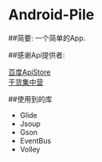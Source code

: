 # Android-Pile
##简要:
  一个简单的App.
 
##感谢Api提供者:

<a href='http://apistore.baidu.com/'>百度ApiStore</a>
</br>
<a href='http://gank.io/api'>干货集中营</a>

##使用到的库
<ul>
<li>Glide</li>
<li>Jsoup</li>
<li>Gson</li>
<li>EventBus</li>
<li>Volley</li>
</ul>
  
